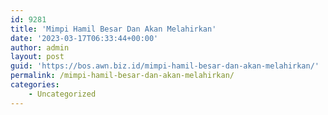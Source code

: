 ```yaml
---
id: 9281
title: 'Mimpi Hamil Besar Dan Akan Melahirkan'
date: '2023-03-17T06:33:44+00:00'
author: admin
layout: post
guid: 'https://bos.awn.biz.id/mimpi-hamil-besar-dan-akan-melahirkan/'
permalink: /mimpi-hamil-besar-dan-akan-melahirkan/
categories:
    - Uncategorized
---
```


